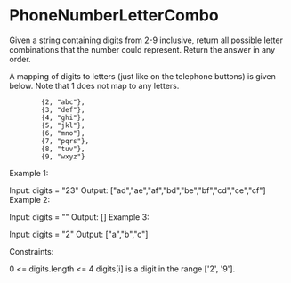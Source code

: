 # PhoneNumberLetterCombo

Given a string containing digits from 2-9 inclusive, return all possible letter combinations that the number could represent. Return the answer in any order.

A mapping of digits to letters (just like on the telephone buttons) is given below. Note that 1 does not map to any letters.

            {2, "abc"},
            {3, "def"},
            {4, "ghi"},
            {5, "jkl"},
            {6, "mno"},
            {7, "pqrs"},
            {8, "tuv"},
            {9, "wxyz"}

Example 1:

Input: digits = "23"
Output: ["ad","ae","af","bd","be","bf","cd","ce","cf"]
Example 2:

Input: digits = ""
Output: []
Example 3:

Input: digits = "2"
Output: ["a","b","c"]
 

Constraints:

0 <= digits.length <= 4
digits[i] is a digit in the range ['2', '9'].
